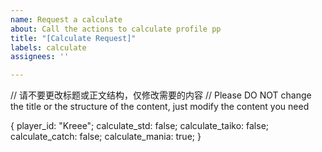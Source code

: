 ```yaml
---
name: Request a calculate
about: Call the actions to calculate profile pp
title: "[Calculate Request]"
labels: calculate
assignees: ''

---
```


// 请不要更改标题或正文结构，仅修改需要的内容
// Please DO NOT change the title or the structure of the content, just modify the content you need

{
  player_id: "Kreee";
  calculate_std: false;
  calculate_taiko: false;
  calculate_catch: false;
  calculate_mania: true;
}
